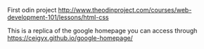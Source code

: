 First odin project
http://www.theodinproject.com/courses/web-development-101/lessons/html-css

This is a replica of the google homepage
you can access through https://ceigyx.github.io/google-homepage/
